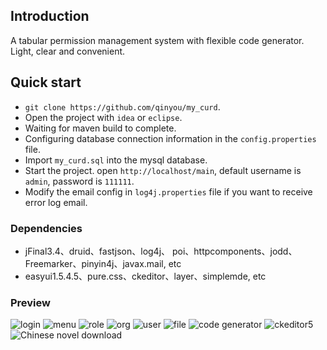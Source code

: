 
## Introduction
A tabular permission management system with flexible code generator.  
Light, clear and convenient.

## Quick start
- `git clone https://github.com/qinyou/my_curd`.
- Open the project with `idea` or `eclipse`.
- Waiting for maven build to complete.
- Configuring database connection information in the `config.properties` file.
- Import `my_curd.sql` into the mysql database.
- Start the project. open `http://localhost/main`, default username is `admin`, password is `111111`.
- Modify the email config in `log4j.properties` file if you want to receive error log  email.

### Dependencies
- jFinal3.4、druid、fastjson、log4j、 poi、httpcomponents、jodd、Freemarker、pinyin4j、javax.mail, etc
- easyui1.5.4.5、pure.css、ckeditor、layer、simplemde, etc

### Preview 
![login](https://raw.githubusercontent.com/qinyou/my_curd/master/preview/login.png)
![menu](https://raw.githubusercontent.com/qinyou/my_curd/master/preview/menu.png)
![role](https://raw.githubusercontent.com/qinyou/my_curd/master/preview/role.png)
![org](https://raw.githubusercontent.com/qinyou/my_curd/master/preview/org.png)
![user](https://raw.githubusercontent.com/qinyou/my_curd/master/preview/user.png)
![file](https://raw.githubusercontent.com/qinyou/my_curd/master/preview/file.png)
![code generator](https://raw.githubusercontent.com/qinyou/my_curd/master/preview/codegen.png)
![ckeditor5](https://raw.githubusercontent.com/qinyou/my_curd/master/preview/ck5.png)
![Chinese novel download](https://raw.githubusercontent.com/qinyou/my_curd/master/preview/novel.png)
 

